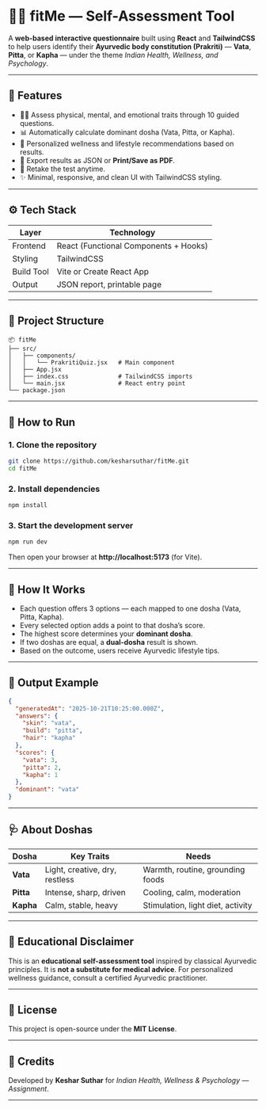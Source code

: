 # 🧘‍♀️ fitMe — Self-Assessment Tool

A **web-based interactive questionnaire** built using **React** and **TailwindCSS** to help users identify their **Ayurvedic body constitution (Prakriti)** — **Vata**, **Pitta**, or **Kapha** — under the theme *Indian Health, Wellness, and Psychology*.

---

## 🌿 Features

- 🧍‍♂️ Assess physical, mental, and emotional traits through 10 guided questions.
- 📊 Automatically calculate dominant dosha (Vata, Pitta, or Kapha).
- 🧘 Personalized wellness and lifestyle recommendations based on results.
- 💾 Export results as JSON or **Print/Save as PDF**.
- 🔄 Retake the test anytime.
- ✨ Minimal, responsive, and clean UI with TailwindCSS styling.

---

## ⚙️ Tech Stack

| Layer | Technology |
|--------|-------------|
| Frontend | React (Functional Components + Hooks) |
| Styling | TailwindCSS |
| Build Tool | Vite or Create React App |
| Output | JSON report, printable page |

---

## 🧩 Project Structure

```
📦 fitMe
├── src/
│   ├── components/
│   │   └── PrakritiQuiz.jsx   # Main component
│   ├── App.jsx
│   ├── index.css              # TailwindCSS imports
│   └── main.jsx               # React entry point
└── package.json
```

---

## 🚀 How to Run

### 1. Clone the repository
```bash
git clone https://github.com/kesharsuthar/fitMe.git
cd fitMe
```

### 2. Install dependencies
```bash
npm install
```

### 3. Start the development server
```bash
npm run dev
```

Then open your browser at **http://localhost:5173** (for Vite).

---

## 🧠 How It Works

- Each question offers 3 options — each mapped to one dosha (Vata, Pitta, Kapha).
- Every selected option adds a point to that dosha’s score.
- The highest score determines your **dominant dosha**.
- If two doshas are equal, a **dual-dosha** result is shown.
- Based on the outcome, users receive Ayurvedic lifestyle tips.

---

## 📄 Output Example
```json
{
  "generatedAt": "2025-10-21T10:25:00.000Z",
  "answers": {
    "skin": "vata",
    "build": "pitta",
    "hair": "kapha"
  },
  "scores": {
    "vata": 3,
    "pitta": 2,
    "kapha": 1
  },
  "dominant": "vata"
}
```

---

## 🩺 About Doshas

| Dosha | Key Traits | Needs |
|--------|-------------|-------|
| **Vata** | Light, creative, dry, restless | Warmth, routine, grounding foods |
| **Pitta** | Intense, sharp, driven | Cooling, calm, moderation |
| **Kapha** | Calm, stable, heavy | Stimulation, light diet, activity |

---

## 🪷 Educational Disclaimer
This is an **educational self-assessment tool** inspired by classical Ayurvedic principles. It is **not a substitute for medical advice**. For personalized wellness guidance, consult a certified Ayurvedic practitioner.

---

## 📘 License
This project is open-source under the **MIT License**.

---

## 💛 Credits
Developed by **Keshar Suthar** for *Indian Health, Wellness & Psychology — Assignment*.

---
